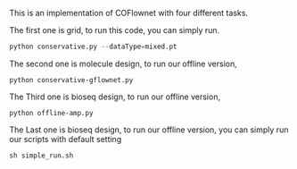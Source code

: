 This is an implementation of COFlownet with four different tasks.

The first one is grid, to run this code, you can simply run.

```python
python conservative.py --dataType=mixed.pt
```

The second one is molecule design, to run our offline version, 

```
python conservative-gflownet.py
```

The Third one is bioseq design, to run our offline version, 

```
python offline-amp.py
```

The Last one is bioseq design, to run our offline version, you can simply run our scripts with default setting

```
sh simple_run.sh
```

